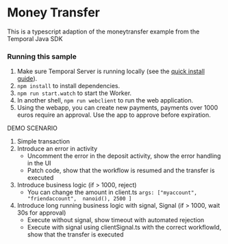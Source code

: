 # Money Transfer

This is a typescript adaption of the moneytransfer example from the Temporal Java SDK

### Running this sample

1. Make sure Temporal Server is running locally (see the [quick install guide](https://docs.temporal.io/docs/server/quick-install/)).
1. `npm install` to install dependencies.
1. `npm run start.watch` to start the Worker.
1. In another shell, `npm run webclient` to run the web application.
1. Using the webapp, you can create new payments, payments over 1000 euros require an approval. Use the app to approve before expiration.

DEMO SCENARIO

1. Simple transaction
1. Introduce an error in activity 
    - Uncomment the error in the deposit activity, show the error handling in the UI
    - Patch code, show that the workflow is resumed and the transfer is executed
1. Introduce business logic (if > 1000, reject)
    - You can change the amount in client.ts `args: ["myaccount", "friendaccount",  nanoid(), 2500 ]`
1. Introduce long running business logic with signal, Signal (if > 1000, wait 30s for approval)
    - Execute without signal, show timeout with automated rejection
    - Execute with signal using clientSignal.ts with the correct workflowId, show that the transfer is executed
